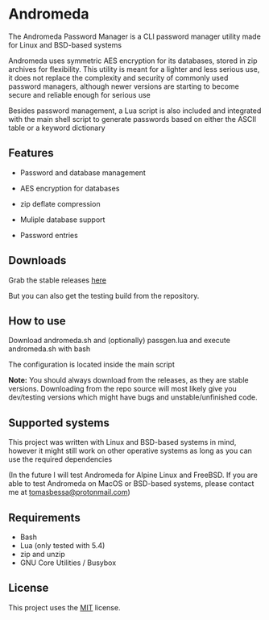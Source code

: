 Andromeda
====
The Andromeda Password Manager is a CLI password manager utility made for Linux and BSD-based systems

Andromeda uses symmetric AES encryption for its databases, stored in zip archives for flexibility. This utility is meant for a lighter and less serious use, it does not replace the complexity and security of commonly used password managers, although newer versions are starting to become secure and reliable enough for serious use

Besides password management, a Lua script is also included and integrated with the main shell script to generate passwords based on either the ASCII table or a keyword dictionary

Features
--------
* Password and database management

* AES encryption for databases

* zip deflate compression

* Muliple database support

* Password entries

Downloads
---------
Grab the stable releases [here](https://github.com/spacebanana420/Andromeda/releases)

But you can also get the testing build from the repository.

How to use
----------
Download andromeda.sh and (optionally) passgen.lua and execute andromeda.sh with bash

The configuration is located inside the main script

**Note:** You should always download from the releases, as they are stable versions. Downloading from the repo source will most likely give you dev/testing versions which might have bugs and unstable/unfinished code.

Supported systems
----------
This project was written with Linux and BSD-based systems in mind, however it might still work on other operative systems as long as you can use the required dependencies

(In the future I will test Andromeda for Alpine Linux and FreeBSD. If you are able to test Andromeda on MacOS or BSD-based systems, please contact me at tomasbessa@protonmail.com)

Requirements
----------------------
* Bash
* Lua (only tested with 5.4)
* zip and unzip
* GNU Core Utilities / Busybox

License
-------
This project uses the [MIT](./license.md) license.
